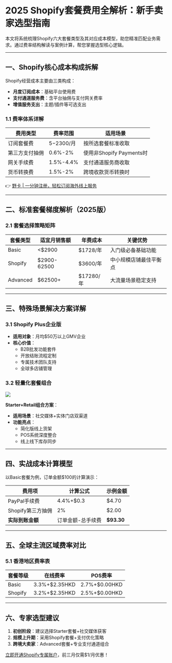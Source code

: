 # 2025 Shopify套餐费用全解析：新手卖家选型指南

本文将系统梳理Shopify六大套餐类型及其对应成本模型，助您精准匹配业务需求。通过费率结构解读与案例计算，帮您掌握选型核心逻辑。

---

## 一、Shopify核心成本构成拆解
Shopify经营成本主要由三类构成：
- **月度订阅成本**：基础平台使用费
- **支付通道服务费**：含平台抽佣与支付网关费率
- **增值服务支出**：主题/插件等可选支出

### 1.1 费率体系详解
| 费用类型                  | 费率范围        | 适用场景                 |
|---------------------------|-----------------|--------------------------|
| 订阅套餐费                | $5-$2300/月     | 按所选套餐标准收取       |
| 第三方支付抽佣            | 0.6%-2%         | 使用非Shopify Payments时 |
| 网关手续费                | 1.5%-4.4%       | 支付通道服务商收取       |
| 货币转换费                | 1.5%-2%         | 跨境收款货币转换时       |

👉 [野卡 | 一分钟注册，轻松订阅海外线上服务](https://bbtdd.com/yeka)

---

## 二、标准套餐梯度解析（2025版）

### 2.1 套餐选择策略矩阵
| 套餐类型   | 适宜月销售额 | 年费成本     | 关键优势                  |
|------------|--------------|--------------|---------------------------|
| Basic      | <$2900       | $1728/年     | 入门级必备基础功能        |
| Shopify    | $2900-62500  | $3600/年     | 中小规模店铺最佳平衡点    |
| Advanced   | $62500+      | $17280/年    | 大流量场景稳定支持        |

---

## 三、特殊场景解决方案详解

### 3.1 Shopify Plus企业版
- **适用对象**：月均$50万以上GMV企业
- **核心价值**：
  - B2B批发功能套件
  - 开放结账流程定制
  - 专属技术团队支持
  - 全球多店铺管理

### 3.2 轻量化套餐组合
![](https://bbtdd.com/wp-content/uploads/img/486294683232.webp)

**Starter+Retail组合方案**：
- **适用场景**：社交媒体+实体门店双渠道
- **功能亮点**：
  - 简化版线上货架
  - POS系统深度整合
  - 线上线下库存同步

---

## 四、实战成本计算模型
以Basic套餐为例，订单金额$100的计算演示：

| 费用项                | 计算公式          | 示例金额 |
|-----------------------|-------------------|----------|
| PayPal手续费          | 4.4%+$0.3         | $4.70    |
| Shopify第三方抽佣     | 2%                | $2.00    |
| **实际到账金额**      | 订单金额-总手续费 | **$93.30** |

---

## 五、全球主流区域费率对比
### 5.1 香港地区费率表
| 套餐等级 | 在线费率       | POS费率       |
|----------|----------------|---------------|
| Basic    | 3.3%+$2.35HKD  | 2.7%+$0.00HKD |
| Shopify  | 3.2%+$2.35HKD  | 2.5%+$0.00HKD |

---

## 六、专家选型建议
1. **初创阶段**：建议选择Starter套餐+社交媒体获客
2. **规模上升期**：采用Shopify套餐+支付优化策略
3. **跨境大卖家**：Advanced套餐+专业支付通道组合

[立即开通Shopify专属账户](https://bbtdd.com/yeka)，前三月仅需$1/月优惠！